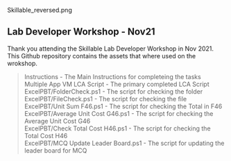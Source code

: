 Skillable_reversed.png

## Lab Developer Workshop - Nov21

Thank you attending the Skillable Lab Developer Workshop in Nov 2021.  This Github repository contains the assets that where used on the wrokshop.

> Instructions - The Main Instructions for completeing the tasks  
> Multiple App VM LCA Script - The primary completed LCA Script  
> ExcelPBT/FolderCheck.ps1 - The script for checking the folder  
> ExcelPBT/FileCheck.ps1 - The script for checking the file  
> ExcelPBT/Unit Sum F46.ps1 - The script for checking the Total in F46  
> ExcelPBT/Average Unit Cost G46.ps1 - The script for checking the Average Unit Cost G46  
> ExcelPBT/Check Total Cost H46.ps1 - The script for checking the Total Cost H46  
> ExcelPBT/MCQ Update Leader Board.ps1 - The script for updating the leader board for MCQ  
